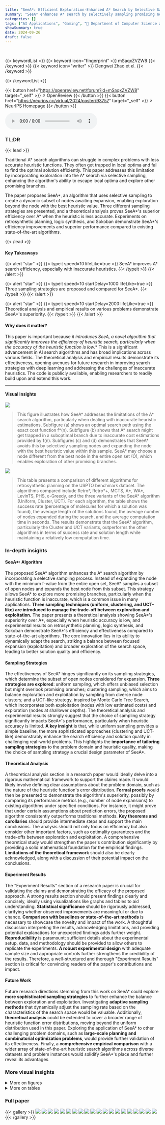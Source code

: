 ```yaml
---
title: "SeeA*: Efficient Exploration-Enhanced A* Search by Selective Sampling"
summary: "SeeA* enhances A* search by selectively sampling promising nodes, improving exploration and efficiency, especially with less accurate heuristics."
categories: []
tags: ["AI Applications", "Gaming", "🏢 Department of Computer Science and Engineering, Shanghai Jiao Tong University",]
showSummary: true
date: 2024-09-26
draft: false
---
```


<br>

{{< keywordList >}}
{{< keyword icon="fingerprint" >}} mSaqxZVZW8 {{< /keyword >}}
{{< keyword icon="writer" >}} Dengwei Zhao et el. {{< /keyword >}}
 
{{< /keywordList >}}

{{< button href="https://openreview.net/forum?id=mSaqxZVZW8" target="_self" >}}
↗ OpenReview
{{< /button >}}
{{< button href="https://neurips.cc/virtual/2024/poster/93757" target="_self" >}}
↗ NeurIPS Homepage
{{< /button >}}


<audio controls>
    <source src="https://ai-paper-reviewer.com/mSaqxZVZW8/podcast.wav" type="audio/wav">
    Your browser does not support the audio element.
</audio>


### TL;DR


{{< lead >}}

Traditional A* search algorithms can struggle in complex problems with less accurate heuristic functions. They often get trapped in local optima and fail to find the optimal solution efficiently.  This paper addresses this limitation by incorporating exploration into the A* search via selective sampling, enhancing the algorithm's ability to escape local optima and explore other promising branches. 

The paper proposes SeeA*, an algorithm that uses selective sampling to create a dynamic subset of nodes awaiting expansion, enabling exploration beyond the node with the best heuristic value. Three different sampling strategies are presented, and a theoretical analysis proves SeeA*'s superior efficiency over A* when the heuristic is less accurate. Experiments on retrosynthetic planning, logic synthesis, and Sokoban demonstrate SeeA*'s efficiency improvements and superior performance compared to existing state-of-the-art algorithms.

{{< /lead >}}


#### Key Takeaways

{{< alert "star" >}}
{{< typeit speed=10 lifeLike=true >}} SeeA* improves A* search efficiency, especially with inaccurate heuristics. {{< /typeit >}}
{{< /alert >}}

{{< alert "star" >}}
{{< typeit speed=10 startDelay=1000 lifeLike=true >}} Three sampling strategies are proposed and compared for SeeA*.  {{< /typeit >}}
{{< /alert >}}

{{< alert "star" >}}
{{< typeit speed=10 startDelay=2000 lifeLike=true >}} Theoretical analysis and empirical results on various problems demonstrate SeeA*'s superiority. {{< /typeit >}}
{{< /alert >}}

#### Why does it matter?
This paper is important because **it introduces SeeA*, a novel algorithm that significantly improves the efficiency of heuristic search, particularly when the accuracy of the heuristic function is low.** This is a significant advancement in AI search algorithms and has broad implications across various fields.  The theoretical analysis and empirical results demonstrate its effectiveness, opening avenues for future research in improving search strategies with deep learning and addressing the challenges of inaccurate heuristics.  The code is publicly available, enabling researchers to readily build upon and extend this work.

------
#### Visual Insights



![](https://ai-paper-reviewer.com/mSaqxZVZW8/figures_4_1.jpg)

> This figure illustrates how SeeA* addresses the limitations of the A* search algorithm, particularly when dealing with inaccurate heuristic estimations. Subfigure (a) shows an optimal search path using the exact cost function f*(n). Subfigure (b) shows that A* search might get trapped in a suboptimal branch due to inaccurate cost estimations provided by f(n). Subfigures (c) and (d) demonstrates that SeeA* avoids this by selectively sampling nodes and expanding the node with the best heuristic value within this sample.  SeeA* may choose a node different from the best node in the entire open set (O), which enables exploration of other promising branches. 





![](https://ai-paper-reviewer.com/mSaqxZVZW8/tables_8_1.jpg)

> This table presents a comparison of different algorithms for retrosynthetic planning on the USPTO benchmark dataset.  The algorithms compared include Retro*, Retro*+, MCTS, A*, WA*, LevinTS, PHS, ε-Greedy, and the three variants of the SeeA* algorithm (Uniform, Cluster, UCT). For each algorithm, the table shows the success rate (percentage of molecules for which a solution was found), the average length of the solutions found, the average number of nodes expanded during the search, and the average computation time in seconds. The results demonstrate that the SeeA* algorithm, particularly the Cluster and UCT variants, outperforms the other algorithms in terms of success rate and solution length while maintaining a relatively low computation time.





### In-depth insights


#### SeeA*: Algorithm
The proposed SeeA* algorithm enhances the A* search algorithm by incorporating a selective sampling process.  Instead of expanding the node with the minimum f-value from the entire open set, SeeA* samples a subset of open nodes and expands the best node from this subset. This strategy allows SeeA* to explore more promising branches, particularly when the heuristic function is inaccurate, which is a common issue in many applications.  **Three sampling techniques (uniform, clustering, and UCT-like) are introduced to manage the trade-off between exploration and exploitation.**  The paper presents a theoretical analysis showing SeeA*'s superiority over A*, especially when heuristic accuracy is low, and experimental results on retrosynthetic planning, logic synthesis, and Sokoban demonstrate SeeA*'s efficiency and effectiveness compared to state-of-the-art algorithms.  The core innovation lies in its ability to dynamically adapt the search, striking a balance between focused expansion (exploitation) and broader exploration of the search space, leading to better solution quality and efficiency.

#### Sampling Strategies
The effectiveness of SeeA* hinges significantly on its sampling strategies, which determine the subset of open nodes considered for expansion.  **Three strategies are explored**: uniform sampling, which offers unbiased selection but might overlook promising branches; clustering sampling, which aims to balance exploration and exploitation by sampling from diverse node clusters; and a UCT-like strategy, inspired by Monte Carlo Tree Search, which incorporates both exploitation (nodes with low estimated costs) and exploration (nodes at shallower depths).  The theoretical analysis and experimental results strongly suggest that the choice of sampling strategy significantly impacts SeeA*'s performance, particularly when heuristic accuracy is limited.  **A key insight** is that, while uniform sampling provides a simple baseline, the more sophisticated approaches (clustering and UCT-like) demonstrably enhance the search efficiency and solution quality in challenging real-world problems.  This highlights the **importance of tailoring sampling strategies** to the problem domain and heuristic quality, making the choice of sampling strategy a crucial design parameter of SeeA*.

#### Theoretical Analysis
A theoretical analysis section in a research paper would ideally delve into a rigorous mathematical framework to support the claims made.  It would likely involve defining clear assumptions about the problem domain, such as the nature of the heuristic function's error distribution. **Formal proofs** would then be presented to demonstrate the algorithm's superiority, possibly by comparing its performance metrics (e.g., number of node expansions) to existing algorithms under specified conditions. For instance, it might prove that under certain assumptions about prediction errors, the proposed algorithm consistently outperforms traditional methods.  **Key theorems and corollaries** should provide intermediate steps and support the main conclusions. The analysis should not only focus on efficiency but also consider other important factors, such as optimality guarantees and the trade-offs between exploration and exploitation. A comprehensive theoretical study would strengthen the paper's contribution significantly by providing a solid mathematical foundation for the empirical findings.  **Limitations of the theoretical framework** should also be clearly acknowledged, along with a discussion of their potential impact on the conclusions.

#### Experiment Results
The "Experiment Results" section of a research paper is crucial for validating the claims and demonstrating the efficacy of the proposed approach.  A strong results section should present findings clearly and concisely, ideally using visualizations like graphs and tables to aid understanding.  **Statistical significance** should be rigorously addressed, clarifying whether observed improvements are meaningful or due to chance.  **Comparison with baselines or state-of-the-art methods** is necessary to showcase the novelty and impact of the work. A thoughtful discussion interpreting the results, acknowledging limitations, and providing potential explanations for unexpected findings adds further weight.  **Reproducibility** is paramount; sufficient details about the experimental setup, data, and methodology should be provided to allow others to replicate the experiments.  **A robust experimental design** with adequate sample size and appropriate controls further strengthens the credibility of the results.  Therefore, a well-structured and thorough "Experiment Results" section is critical for convincing readers of the paper's contributions and impact.

#### Future Work
Future research directions stemming from this work on SeeA* could explore **more sophisticated sampling strategies** to further enhance the balance between exploration and exploitation.  Investigating **adaptive sampling methods** that dynamically adjust the sampling rate based on the characteristics of the search space would be valuable.  Additionally, **theoretical analysis** could be extended to cover a broader range of heuristic function error distributions, moving beyond the uniform distribution used in this paper.  Exploring the application of SeeA* to other challenging problem domains, such as **large-scale planning and combinatorial optimization problems**, would provide further validation of its effectiveness.   Finally, a **comprehensive empirical comparison** with a wider array of state-of-the-art heuristic search algorithms across diverse datasets and problem instances would solidify SeeA*'s place and further reveal its advantages.


### More visual insights

<details>
<summary>More on figures
</summary>


![](https://ai-paper-reviewer.com/mSaqxZVZW8/figures_16_1.jpg)

> This figure compares two different sampling strategies used in the SeeA* algorithm: uniform sampling and clustering sampling.  The uniform sampling strategy randomly selects candidate nodes from the open set, while the clustering sampling strategy first groups the open nodes into clusters and then samples nodes from each cluster. This is done to improve exploration by ensuring nodes from a wider range of potential solutions are selected for consideration in the next expansion step. The figure visually shows how the two strategies differ in selecting the next node for expansion, highlighting that the clustering method promotes more diverse exploration.


![](https://ai-paper-reviewer.com/mSaqxZVZW8/figures_19_1.jpg)

> This figure illustrates the monotonicity of the probability P(f(n) ≤ f(n')|f*(n'), σ) concerning the prediction error σ. The plot shows two curves representing the probability for different values of σ (1.0 and 3.0). The x-axis represents the true cost f*(n'), and the y-axis represents the probability P(f(n) ≤ f(n')).  The figure demonstrates how, for a given true cost f*(n'), the probability P(f(n) ≤ f(n')) changes with the level of prediction error σ.  The arrows highlight that the probability is not always monotonically decreasing with σ, but the overall trend supports the claim made in Corollary 4.2.


![](https://ai-paper-reviewer.com/mSaqxZVZW8/figures_22_1.jpg)

> This figure illustrates how chemical retrosynthetic routes are transformed into a search tree representation used in the paper's algorithm. Part (a) shows a real retrosynthetic route where a molecule is broken down into its constituent reactants through reverse reactions. Part (b) displays the equivalent search tree where each node encapsulates all molecules resulting from the decomposition of the target molecule along a specific reaction path.  This transformation is crucial for applying the SeeA* search algorithm.


![](https://ai-paper-reviewer.com/mSaqxZVZW8/figures_24_1.jpg)

> This figure illustrates the logic synthesis process. It starts with a hardware design represented as an And-Inverter Graph (AIG), which is then optimized through a series of transformations.  The goal is to reduce the area-delay product (ADP) while maintaining the functionality.  The figure shows the initial AIG, the sequence of transformations, the post-technology mapping stage using an ABC library, the final optimized AIG, and the evaluation process to determine the ADP reduction.


![](https://ai-paper-reviewer.com/mSaqxZVZW8/figures_26_1.jpg)

> This figure shows the mean squared error (MSE) loss during the training of the value estimator used in the logic synthesis experiments. The x-axis represents the training update steps, and the y-axis represents the MSE loss. The plot shows a sharp decrease in MSE at the beginning of training, indicating the model is learning effectively. Then, the MSE loss fluctuates around a low value, suggesting that the model has converged to a good solution.


![](https://ai-paper-reviewer.com/mSaqxZVZW8/figures_27_1.jpg)

> This figure shows the search tree generated by the A* algorithm when solving the logic synthesis problem for the alu4 circuit. The tree visually represents the nodes expanded during the search process, highlighting the path chosen by the A* algorithm. It demonstrates how the A* algorithm might get stuck in a suboptimal branch, lacking exploration capabilities, and focusing on nodes with seemingly minimal cost according to the heuristic function.  The percentages at the bottom indicate the proportion of times each action was selected during the search.


![](https://ai-paper-reviewer.com/mSaqxZVZW8/figures_28_1.jpg)

> This figure shows a comparison of the search tree generated by the SeeA* algorithm with different sampling strategies against other search algorithms like A* and MCTS for solving a logic synthesis problem.  The figure highlights how SeeA* balances exploration and exploitation, expanding a moderate number of branches to avoid getting trapped in local optima like A*, but also avoiding excessive exploration across irrelevant branches like MCTS. The percentage values below each node represent the proportion of times that node was expanded during the search process.


![](https://ai-paper-reviewer.com/mSaqxZVZW8/figures_28_2.jpg)

> The figure shows the search tree generated by SeeA* when solving the logic synthesis problem for the alu4 circuit.  SeeA* balances exploration and exploitation, avoiding getting stuck in a suboptimal branch like A*, but also avoiding excessive exploration like MCTS. The nodes are color-coded to indicate whether they were expanded or not, and percentages show the proportion of times each node was selected as the next node to expand. The tree demonstrates SeeA*'s capacity to explore alternative branches effectively, finding a better solution than A* and with fewer node expansions than MCTS.


![](https://ai-paper-reviewer.com/mSaqxZVZW8/figures_29_1.jpg)

> This figure shows the training loss curve of the value estimator used in the logic synthesis task. The x-axis represents the number of updates during training, and the y-axis represents the mean squared error (MSE) loss. The curve starts at a high MSE and gradually decreases as the training progresses, indicating that the model is learning effectively to estimate the value of different actions in the logic synthesis process.


![](https://ai-paper-reviewer.com/mSaqxZVZW8/figures_30_1.jpg)

> This figure shows the success rate and average solution length for retrosynthetic planning on the USPTO benchmark dataset using the SeeA* algorithm with a uniform sampling strategy.  The x-axis represents the candidate set size (K), which is a hyperparameter controlling the exploration-exploitation balance.  The green line shows the success rate, indicating that the algorithm performs better with moderate K values, not too small and not too large. The orange line shows the average solution length, which also shows a trend of shorter lengths in the same moderate range of K values, suggesting that an appropriate balance between exploration and exploitation is crucial for efficiency.


![](https://ai-paper-reviewer.com/mSaqxZVZW8/figures_30_2.jpg)

> This figure shows the impact of the number of clusters (Nc) on the performance of the SeeA* algorithm with the clustering sampling strategy.  The x-axis represents the number of clusters used in the sampling process. The y-axis shows two metrics: success rate (green line) and average solution length (orange dashed line).  The results suggest that a moderate number of clusters leads to the best performance, with both high success rate and short solution lengths.  Too few clusters may not provide sufficient exploration, while too many clusters might introduce excessive noise, reducing performance.


![](https://ai-paper-reviewer.com/mSaqxZVZW8/figures_31_1.jpg)

> This figure shows the success rate and average solution length on the USPTO benchmark using the UCT-like sampling strategy in SeeA*.  The x-axis represents the hyperparameter c<sub>b</sub> which controls the balance between exploration and exploitation. The y-axis on the left shows the success rate, while the y-axis on the right shows the average solution length.  The results indicate an optimal range for c<sub>b</sub>, where increasing or decreasing it beyond this range negatively impacts performance.


![](https://ai-paper-reviewer.com/mSaqxZVZW8/figures_31_2.jpg)

> This figure shows the results of an experiment comparing the average solution length and the number of node expansions required by SeeA* in solving the Sokoban game. The experiment used uniform sampling to select candidate nodes, varying the size (K) of the candidate set. As the size of the candidate set increases, the average solution length decreases and the average number of node expansions increases. The figure demonstrates the trade-off between exploration (larger K) and exploitation (smaller K) in the SeeA* algorithm.


![](https://ai-paper-reviewer.com/mSaqxZVZW8/figures_33_1.jpg)

> This figure compares the node expansion probabilities of three search algorithms: A*, ε-Greedy, and SeeA*.  It shows how the probability of expanding a node changes based on its heuristic value and the algorithm used.  A* deterministically expands the node with the lowest heuristic value. ε-Greedy randomly explores other nodes with a small probability. SeeA*, using a uniform sampling strategy, creates a subset of nodes and expands the one with the lowest heuristic value in the subset. The figure illustrates how SeeA* balances exploitation (favoring the best node) and exploration (considering other nodes).


![](https://ai-paper-reviewer.com/mSaqxZVZW8/figures_33_2.jpg)

> This figure illustrates two different sampling strategies used in the SeeA* algorithm to select candidate nodes for expansion.  (a) shows the uniform sampling, where nodes are randomly selected from the open set.  This results in a relatively even distribution of selected nodes across the search space but may miss promising areas. (b) shows the clustering sampling strategy, where the open nodes are first grouped into clusters, and then nodes are sampled from each cluster. This strategy ensures that all clusters are represented in the candidate set, improving the chance of selecting promising nodes, even if they are not the top candidates in the open set overall. The clustering strategy helps to balance exploration (exploring different areas of the search space) and exploitation (focusing on nodes with the best heuristic values).


</details>




<details>
<summary>More on tables
</summary>


![](https://ai-paper-reviewer.com/mSaqxZVZW8/tables_8_2.jpg)
> This table presents the Area-Delay Product (ADP) reduction rates achieved by different algorithms on the MCNC benchmark dataset for logic synthesis.  The ADP reduction is calculated relative to a baseline algorithm called `resyn2`.  Each column represents a different circuit from the MCNC benchmark, and the final column shows the average ADP reduction across all circuits.  The table allows for a comparison of the performance of various algorithms, including SeeA* and several state-of-the-art techniques, highlighting the effectiveness of the proposed SeeA* algorithm in terms of ADP reduction.

![](https://ai-paper-reviewer.com/mSaqxZVZW8/tables_14_1.jpg)
> This table presents the results of retrosynthetic planning experiments conducted on the USPTO benchmark dataset.  Multiple algorithms, including Retro*, Retro*+, MCTS, A*, WA*, LevinTS, PHS,  ε-Greedy, and the three variants of SeeA*, were compared based on four metrics: the percentage of solved molecules (Solved (%)), the average length of solutions (Length), the average number of node expansions (Expansions), and the average runtime (Avg time). The results demonstrate the superior performance of SeeA* in terms of solution quality, speed, and success rate, particularly when compared to traditional algorithms like A* search.

![](https://ai-paper-reviewer.com/mSaqxZVZW8/tables_15_1.jpg)
> This table presents the results of different algorithms on the USPTO benchmark dataset for retrosynthetic planning.  It compares the success rate (percentage of molecules for which a solution was found), average solution length (number of steps in the synthesis pathway), average number of node expansions (a measure of computational cost), and average runtime for various algorithms, including Retro*, Retro*+, MCTS, A*, WA*, LevinTS, PHS, and three variants of the SeeA* algorithm using different sampling strategies: uniform, clustering, and UCT-like. SeeA* consistently outperforms other algorithms across all metrics, indicating superior efficiency in solving retrosynthetic planning problems.

![](https://ai-paper-reviewer.com/mSaqxZVZW8/tables_23_1.jpg)
> This table presents the performance comparison of various algorithms on the USPTO benchmark dataset for retrosynthetic planning.  The algorithms include Retro*, Retro*+, A*, WA*, MCTS, LevinTS, PHS, ε-Greedy, and three variants of the proposed SeeA* algorithm (using uniform, clustering, and UCT-like sampling strategies).  Metrics reported include the percentage of solved molecules, the average solution length, the average number of expansions performed by each algorithm, and the average runtime in seconds.  The results demonstrate the superior performance of SeeA*, especially in terms of success rate and solution length, when compared to state-of-the-art algorithms.

![](https://ai-paper-reviewer.com/mSaqxZVZW8/tables_23_2.jpg)
> This table presents a comparison of different retrosynthetic planning algorithms on the USPTO benchmark dataset.  The metrics used are the percentage of solved molecules, the average length of the solutions found, the average number of expansions performed, and the average runtime.  The algorithms compared include Retro*, Retro*+, A*, WA*, MCTS, LevinTS, PHS, ε-Greedy, and three variations of the proposed SeeA* algorithm using different sampling strategies (Uniform, Cluster, UCT). The table shows that the proposed SeeA* algorithm generally outperforms other methods in terms of success rate and solution length, while maintaining reasonable computational efficiency.

![](https://ai-paper-reviewer.com/mSaqxZVZW8/tables_24_1.jpg)
> This table presents the characteristics of the training circuits used in the logic synthesis experiments. For each circuit, it lists the number of inputs, outputs, total number of nodes, and the level of the circuit.  The MCNC dataset is a benchmark suite commonly used in logic synthesis research to evaluate different optimization techniques.  The number of nodes and levels are important metrics to understand circuit complexity, while the number of inputs and outputs determines the size of the input and output signals.

![](https://ai-paper-reviewer.com/mSaqxZVZW8/tables_25_1.jpg)
> This table presents the characteristics of twelve MCNC benchmark circuits used for testing in the logic synthesis experiments.  For each circuit, it provides the number of inputs, outputs, nodes (in the initial And-Inverter Graph representation), and the level (depth) of the circuit. This data is crucial for understanding the complexity and scale of the problems solved using the proposed SeeA* algorithm.

![](https://ai-paper-reviewer.com/mSaqxZVZW8/tables_29_1.jpg)
> This table presents the results of several search algorithms on 1000 Sokoban test cases.  The algorithms compared include A*, WA*, LevinTS, PHS, DeepCubeA, and three variants of the proposed SeeA* algorithm (SeeA* Uniform, SeeA* Cluster, SeeA* UCT).  The table shows the percentage of problems solved, the average solution length (number of steps), and the average number of nodes expanded for each algorithm.  The results demonstrate the comparative performance of SeeA* against state-of-the-art heuristic search algorithms on this challenging puzzle-solving problem.

![](https://ai-paper-reviewer.com/mSaqxZVZW8/tables_32_1.jpg)
> This table shows the results of ablation studies on logic synthesis using SeeA* with uniform sampling.  It demonstrates the robustness of the algorithm's performance across various sizes of the candidate set (K), consistently outperforming the standard A* search (K = ∞). The ADP reduction rate, a measure of improvement in Area-Delay Product, is reported for each K value.

![](https://ai-paper-reviewer.com/mSaqxZVZW8/tables_32_2.jpg)
> This table shows the results of logic synthesis experiments using the UCT-like sampling strategy in SeeA*.  The ADP (Area-Delay Product) reduction rate is reported for different values of the hyperparameter  c<sub>b</sub>, which controls the balance between exploration and exploitation. Higher values of c<sub>b</sub> generally lead to more exploration.

![](https://ai-paper-reviewer.com/mSaqxZVZW8/tables_32_3.jpg)
> This table presents the results of the Sokoban experiments using the UCT-like sampling strategy with varying hyperparameter c<sub>b</sub> and a fixed candidate set size K of 100.  It shows the success rate (percentage of solved puzzles), average solution length (number of steps), and average number of node expansions for each value of c<sub>b</sub>.  The results demonstrate the impact of the exploration-exploitation trade-off controlled by c<sub>b</sub> on the algorithm's performance.

</details>




### Full paper

{{< gallery >}}
<img src="https://ai-paper-reviewer.com/mSaqxZVZW8/1.png" class="grid-w50 md:grid-w33 xl:grid-w25" />
<img src="https://ai-paper-reviewer.com/mSaqxZVZW8/2.png" class="grid-w50 md:grid-w33 xl:grid-w25" />
<img src="https://ai-paper-reviewer.com/mSaqxZVZW8/3.png" class="grid-w50 md:grid-w33 xl:grid-w25" />
<img src="https://ai-paper-reviewer.com/mSaqxZVZW8/4.png" class="grid-w50 md:grid-w33 xl:grid-w25" />
<img src="https://ai-paper-reviewer.com/mSaqxZVZW8/5.png" class="grid-w50 md:grid-w33 xl:grid-w25" />
<img src="https://ai-paper-reviewer.com/mSaqxZVZW8/6.png" class="grid-w50 md:grid-w33 xl:grid-w25" />
<img src="https://ai-paper-reviewer.com/mSaqxZVZW8/7.png" class="grid-w50 md:grid-w33 xl:grid-w25" />
<img src="https://ai-paper-reviewer.com/mSaqxZVZW8/8.png" class="grid-w50 md:grid-w33 xl:grid-w25" />
<img src="https://ai-paper-reviewer.com/mSaqxZVZW8/9.png" class="grid-w50 md:grid-w33 xl:grid-w25" />
<img src="https://ai-paper-reviewer.com/mSaqxZVZW8/10.png" class="grid-w50 md:grid-w33 xl:grid-w25" />
<img src="https://ai-paper-reviewer.com/mSaqxZVZW8/11.png" class="grid-w50 md:grid-w33 xl:grid-w25" />
<img src="https://ai-paper-reviewer.com/mSaqxZVZW8/12.png" class="grid-w50 md:grid-w33 xl:grid-w25" />
<img src="https://ai-paper-reviewer.com/mSaqxZVZW8/13.png" class="grid-w50 md:grid-w33 xl:grid-w25" />
<img src="https://ai-paper-reviewer.com/mSaqxZVZW8/14.png" class="grid-w50 md:grid-w33 xl:grid-w25" />
<img src="https://ai-paper-reviewer.com/mSaqxZVZW8/15.png" class="grid-w50 md:grid-w33 xl:grid-w25" />
<img src="https://ai-paper-reviewer.com/mSaqxZVZW8/16.png" class="grid-w50 md:grid-w33 xl:grid-w25" />
<img src="https://ai-paper-reviewer.com/mSaqxZVZW8/17.png" class="grid-w50 md:grid-w33 xl:grid-w25" />
<img src="https://ai-paper-reviewer.com/mSaqxZVZW8/18.png" class="grid-w50 md:grid-w33 xl:grid-w25" />
<img src="https://ai-paper-reviewer.com/mSaqxZVZW8/19.png" class="grid-w50 md:grid-w33 xl:grid-w25" />
<img src="https://ai-paper-reviewer.com/mSaqxZVZW8/20.png" class="grid-w50 md:grid-w33 xl:grid-w25" />
{{< /gallery >}}